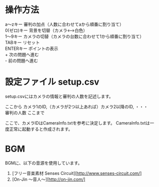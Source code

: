 # 操作方法  

a〜zキー     審判の加点（人数に合わせてaから順番に割り当て）  
0(ゼロ)キー  背景を切替（カメラ<-->白色）  
1〜9キー     カメラの切替（カメラの台数に合わせて1から順番に割り当て）  
TABキー     リセット  
ENTERキー   ポイントの表示  
\+         次の問題へ進む  
\-         前の問題へ進む  

# 設定ファイル setup.csv
setup.csvにはカメラの情報と審判の人数を記述します。  

ここから
カメラ1のID,（カメラが2つ以上あれば）カメラ2以降のID, ・・・  
審判の人数
ここまで

ここで、カメラIDはCameraInfo.txtを参考に決定します。
CameraInfo.txtは一度正常に起動すると作成されます。

# BGM
BGMに、以下の音源を使用しています。
1. [フリー音楽素材 Senses Circuit][http://www.senses-circuit.com/]
2. [On-Jin 〜音人〜][http://on-jin.com/]
